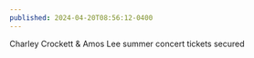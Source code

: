 ```yaml
---
published: 2024-04-20T08:56:12-0400
---
```


Charley Crockett & Amos Lee summer concert tickets secured
